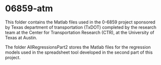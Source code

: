 # 06859-atm

This folder contains the Matlab files used in the 0-6859 project sponsored by Texas department of transportation (TxDOT) completed by the research team at the Center for Transportation Research (CTR), at the University of Texas at Austin.

The folder AllRegressionsPart2 stores the Matlab files for the regression models used in the spreadsheet tool developed in the second part of this project.
